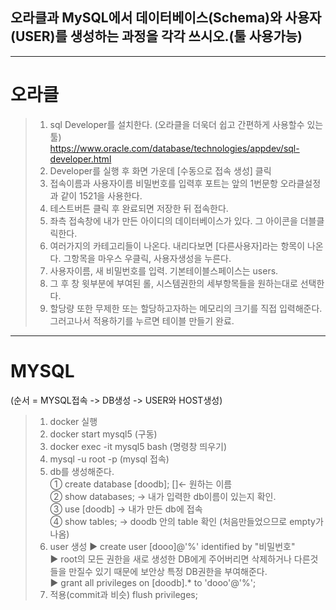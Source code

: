 ## 오라클과 MySQL에서 데이터베이스(Schema)와 사용자(USER)를 생성하는 과정을 각각 쓰시오.(툴 사용가능)
<hr/>

# 오라클

> 1. sql Developer를 설치한다. (오라클을 더욱더 쉽고 간편하게 사용할수 있는 툴) <br/>
  https://www.oracle.com/database/technologies/appdev/sql-developer.html
> 2. Developer를 실행 후 화면 가운데 [수동으로 접속 생성] 클릭
> 3. 접속이름과 사용자이름 비밀번호를 입력후 포트는 앞의 1번문항 오라클설정과 같이 1521을 사용한다.
> 4. 테스트버튼 클릭 후 완료되면 저장한 뒤 접속한다.
> 5. 좌측 접속창에 내가 만든 아이디의 데이터베이스가 있다. 그 아이콘을 더블클릭한다.
> 6. 여러가지의 카테고리들이 나온다. 내리다보면 [다른사용자]라는 항목이 나온다. 그항목을 마우스 우클릭, 사용자생성을 누른다.
> 7. 사용자이름, 새 비밀번호를 입력. 기본테이블스페이스는 users.
> 8. 그 후 창 윗부분에 부여된 롤, 시스템권한의 세부항목들을 원하는대로 선택한다.
> 9. 할당량 또한 무제한 또는 할당하고자하는 메모리의 크기를 직접 입력해준다. 그러고나서 적용하기를 누르면 테이블 만들기 완료.
<hr/>

# MYSQL
(순서 = MYSQL접속 -> DB생성 -> USER와 HOST생성)

> 1. docker 실행
> 2. docker start mysql5 (구동)
> 3. docker exec -it mysql5 bash (명령창 띄우기)
> 4. mysql -u root -p (mysql 접속)
> 5. db를 생성해준다.<br/>
>  ① create database [doodb];         []<- 원하는 이름 <br/>
>  ② show databases;   -> 내가 입력한 db이름이 있는지 확인. <br/>
>  ③ use [doodb] -> 내가 만든 db에 접속 <br/>
>  ④ show tables;    -> doodb 안의 table 확인 (처음만들었으므로 empty가 나옴) <br/>
> 6. user 생성
> ▶ create user [dooo]@'%' identified by "비밀번호"      <br/>
> ▶ root의 모든 권한을 새로 생성한 DB에게 주어버리면 삭제하거나 다른것들을 만질수 있기 때문에 보안상 특정 DB권한을 부여해준다. <br/>
> ▶ grant all privileges on [doodb].* to 'dooo'@'%'; <br/>
> 7. 적용(commit과 비슷)     flush privileges;
